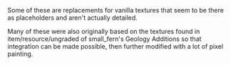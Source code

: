 Some of these are replacements for vanilla textures that seem to be there as placeholders and aren't actually detailed.

Many of these were also originally based on the textures found in item/resource/ungraded of small_fern's Geology Additions so that integration can be made possible, then further modified with a lot of pixel painting.